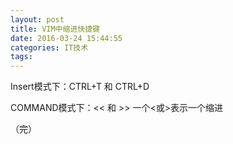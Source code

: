 ```yaml
---
layout: post
title: VIM中缩进快捷键
date: 2016-03-24 15:44:55
categories: IT技术
tags:
---
```


Insert模式下：CTRL+T 和 CTRL+D

COMMAND模式下：<< 和 >>  一个<或>表示一个缩进

（完）
